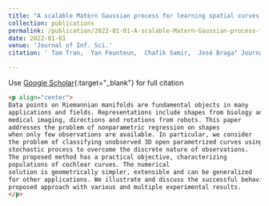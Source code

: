 ```yaml
---
title: "A scalable Matèrn Gaussian process for learning spatial curves distributions"
collection: publications
permalink: /publication/2022-01-01-A-scalable-Matern-Gaussian-process-for-learning-spatial-curves-distributions
date: 2022-01-01
venue: 'Journal of Inf. Sci.'
citation: ' Tam Tran,  Yan Feunteun,  Chafik Samir,  José Braga" Journal of Inf. Sci., 2022.'

---
```


Use [Google Scholar](https://scholar.google.com/scholar?q=A+scalable+Mat&#x27;ern+Gaussian+process+for+learning+spatial+curves+distributions){:target="_blank"} for full citation

```markdown
<p align="center"> 
Data points on Riemannian manifolds are fundamental objects in many
applications and fields. Representations include shapes from biology and
medical imaging, directions and rotations from robots. This paper
addresses the problem of nonparametric regression on shapes 
when only few observations are available. In particular, we consider
the problem of classifying unobserved 3D open parametrized curves using a continuous
stochastic process to overcome the discrete nature of observations.
The proposed method has a practical objective, characterizing
populations of cochlear curves. The numerical
solution is geometrically simpler, extensible and can be generalized
for other applications. We illustrate and discuss the successful behavior of the
proposed approach with various and multiple experimental results.
</p>
```
